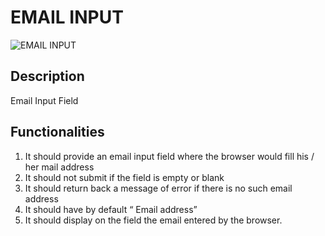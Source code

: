 # EMAIL INPUT

![EMAIL INPUT](https://i.postimg.cc/SNWT1HsD/Screenshot-2023-01-12-172504.png)

## Description

Email Input Field

## Functionalities

1. It should provide an email input field where the browser would fill his / her mail address
2. It should not submit if the field is empty or blank
3. It should return back a message of error if there is no such email address
4. It should have by default “ Email address”
5. It should display on the field the email entered by the browser.
